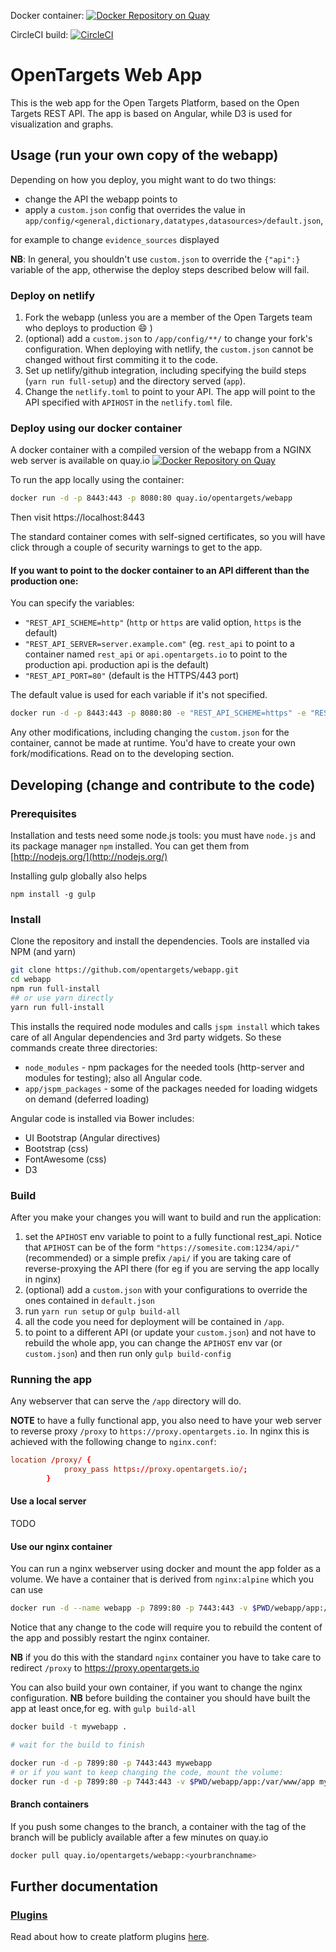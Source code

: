 Docker container: [![Docker Repository on Quay](https://quay.io/repository/opentargets/webapp/status "Docker Repository on Quay")](https://quay.io/repository/opentargets/webapp)

CircleCI build: [![CircleCI](https://circleci.com/gh/opentargets/webapp.svg?style=svg)](https://circleci.com/gh/opentargets/webapp)

# OpenTargets Web App

This is the web app for the Open Targets Platform, based on the Open Targets REST API.
The app is based on Angular, while D3 is used for visualization and graphs.

## Usage (run your own copy of the webapp)
Depending on how you deploy, you might want to do two things:
- change the API the webapp points to
- apply a `custom.json` config that overrides the value in
  `app/config/<general,dictionary,datatypes,datasources>/default.json`, 

for example to change `evidence_sources` displayed

**NB**: In general, you shouldn't use `custom.json` to override the `{"api":}`
variable of the app, otherwise the deploy steps described below will fail.

### Deploy on netlify
1. Fork the webapp (unless you are a member of the Open Targets team who deploys to production :smile: )
2. (optional) add a `custom.json` to `/app/config/**/` to change your fork's
   configuration. When deploying with netlify, the `custom.json` cannot be
   changed without first commiting it to the code.
2. Set up netlify/github integration, including specifying the build steps
   (`yarn run full-setup`) and the directory served (`app`).
3. Change the `netlify.toml` to point to your API. The app will point to the API
   specified with `APIHOST` in the `netlify.toml` file.
 

### Deploy using our docker container

A docker container with a compiled version of the webapp from a NGINX web server is available on quay.io [![Docker Repository on Quay](https://quay.io/repository/opentargets/webapp/status "Docker Repository on Quay")](https://quay.io/repository/opentargets/webapp)

To run the app locally using the container:
```sh
docker run -d -p 8443:443 -p 8080:80 quay.io/opentargets/webapp
```
Then visit https://localhost:8443

The standard container comes with self-signed certificates, so you will have click through a couple of security warnings to get to the app.


#### If you want to point to the docker container to an API different than the production one:

You can specify the variables:
- `"REST_API_SCHEME=http"` (`http` or `https` are valid option, `https` is the default) 
- `"REST_API_SERVER=server.example.com"` (eg. `rest_api` to point to a container
  named `rest_api` or `api.opentargets.io` to point to the production api.
  production api is the default)
- `"REST_API_PORT=80"` (default is the HTTPS/443 port)

The default value is used for each variable if it's not specified.

```sh
docker run -d -p 8443:443 -p 8080:80 -e "REST_API_SCHEME=https" -e "REST_API_SERVER=devapi.appspot.com" -e "REST_API_PORT=443" quay.io/opentargets/webapp
```

Any other modifications, including changing the `custom.json` for the container,
cannot be made at runtime. You'd have to create your own fork/modifications.
Read on to the developing section.


## Developing (change and contribute to the code)

### Prerequisites

Installation and tests need some node.js tools: you must have `node.js` and its
package manager `npm` installed.  You can get them from
[http://nodejs.org/](http://nodejs.org/)

Installing gulp globally also helps
```
npm install -g gulp
```

### Install
Clone the repository and install the dependencies. Tools are installed via NPM (and yarn)
```sh
git clone https://github.com/opentargets/webapp.git
cd webapp
npm run full-install
## or use yarn directly
yarn run full-install
```


This installs the required node modules and calls `jspm install` which takes
care of all Angular dependencies and 3rd party widgets. So these commands create
three directories:
* `node_modules` - npm packages for the needed tools (http-server and modules
  for testing); also all Angular code.
* `app/jspm_packages` - some of the packages needed for loading widgets on
  demand (deferred loading)

Angular code is installed via Bower includes:
* UI Bootstrap (Angular directives)
* Bootstrap (css)
* FontAwesome (css)
* D3


### Build

After you make your changes you will want to build and run the application:

1. set the `APIHOST` env variable to point to a fully functional rest_api. 
Notice that `APIHOST` can be of the form `"https://somesite.com:1234/api/"` (recommended)
 or a simple prefix `/api/` if you are taking care of reverse-proxying the 
 API there (for eg if you are serving the app locally in nginx)
2. (optional) add a `custom.json` with your configurations to override the ones
   contained in `default.json`
3. run `yarn run setup` or `gulp build-all`
4. all the code you need for deployment will be contained in `/app`.
5. to point to a different API (or update your `custom.json`) and not have to
   rebuild the whole app, you can change the `APIHOST` env var (or
   `custom.json`) and then run only `gulp build-config` 


### Running the app

Any webserver that can serve the `/app` directory will do. 

**NOTE** to have a fully functional app, you also need to have your web server
to reverse proxy `/proxy` to `https://proxy.opentargets.io`. In nginx this is
achieved with the following change to `nginx.conf`:
```conf
location /proxy/ {
            proxy_pass https://proxy.opentargets.io/;
        }
```

#### Use a local server

TODO

#### Use our nginx container 

You can run a nginx webserver using docker and mount the app folder as a volume.
We have a container that is derived from `nginx:alpine` which you can use
```sh
docker run -d --name webapp -p 7899:80 -p 7443:443 -v $PWD/webapp/app:/var/www/app quay.io/opentargets/webapp
```

Notice that any change to the code will require you to rebuild the content of
the app and possibly restart the nginx container. 

**NB** if you do this with the standard `nginx` container you have to take care
to redirect `/proxy` to https://proxy.opentargets.io


You can also build your own container, if you want to change the nginx configuration.
**NB** before building the container you should have built the app at least once,for eg. with `gulp build-all`

```sh
docker build -t mywebapp .

# wait for the build to finish

docker run -d -p 7899:80 -p 7443:443 mywebapp
# or if you want to keep changing the code, mount the volume:
docker run -d -p 7899:80 -p 7443:443 -v $PWD/webapp/app:/var/www/app mywebapp
```

#### Branch containers

If you push some changes to the branch, a container with the tag of the branch
will be publicly available after a few minutes on quay.io
```sh
docker pull quay.io/opentargets/webapp:<yourbranchname>
```

## Further documentation

### [Plugins](/app/plugins/readme.md)
Read about how to create platform plugins [here](/app/plugins/readme.md).

